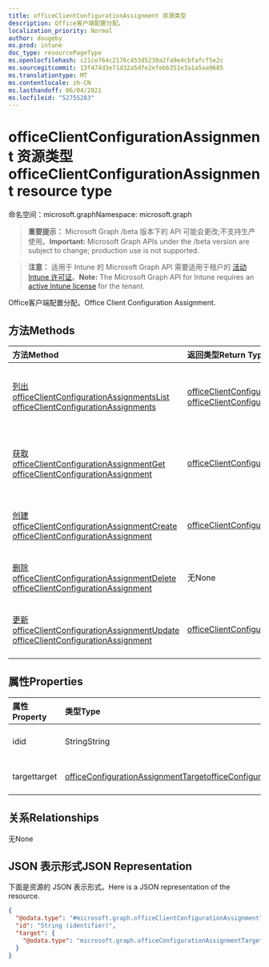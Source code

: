 ```yaml
---
title: officeClientConfigurationAssignment 资源类型
description: Office客户端配置分配。
localization_priority: Normal
author: dougeby
ms.prod: intune
doc_type: resourcePageType
ms.openlocfilehash: c21ce764c2176c453d5230a2fa9e4cbfafcf5e2c
ms.sourcegitcommit: 13f474d3e71d32a5dfe2efebb351e3a1a5aa9685
ms.translationtype: MT
ms.contentlocale: zh-CN
ms.lasthandoff: 06/04/2021
ms.locfileid: "52755283"
---
```

# <a name="officeclientconfigurationassignment-resource-type"></a><span data-ttu-id="d7a25-103">officeClientConfigurationAssignment 资源类型</span><span class="sxs-lookup"><span data-stu-id="d7a25-103">officeClientConfigurationAssignment resource type</span></span>

<span data-ttu-id="d7a25-104">命名空间：microsoft.graph</span><span class="sxs-lookup"><span data-stu-id="d7a25-104">Namespace: microsoft.graph</span></span>

> <span data-ttu-id="d7a25-105">**重要提示：** Microsoft Graph /beta 版本下的 API 可能会更改;不支持生产使用。</span><span class="sxs-lookup"><span data-stu-id="d7a25-105">**Important:** Microsoft Graph APIs under the /beta version are subject to change; production use is not supported.</span></span>

> <span data-ttu-id="d7a25-106">**注意：** 适用于 Intune 的 Microsoft Graph API 需要适用于租户的 [活动 Intune 许可证](https://go.microsoft.com/fwlink/?linkid=839381)。</span><span class="sxs-lookup"><span data-stu-id="d7a25-106">**Note:** The Microsoft Graph API for Intune requires an [active Intune license](https://go.microsoft.com/fwlink/?linkid=839381) for the tenant.</span></span>

<span data-ttu-id="d7a25-107">Office客户端配置分配。</span><span class="sxs-lookup"><span data-stu-id="d7a25-107">Office Client Configuration Assignment.</span></span>

## <a name="methods"></a><span data-ttu-id="d7a25-108">方法</span><span class="sxs-lookup"><span data-stu-id="d7a25-108">Methods</span></span>
|<span data-ttu-id="d7a25-109">方法</span><span class="sxs-lookup"><span data-stu-id="d7a25-109">Method</span></span>|<span data-ttu-id="d7a25-110">返回类型</span><span class="sxs-lookup"><span data-stu-id="d7a25-110">Return Type</span></span>|<span data-ttu-id="d7a25-111">说明</span><span class="sxs-lookup"><span data-stu-id="d7a25-111">Description</span></span>|
|:---|:---|:---|
|[<span data-ttu-id="d7a25-112">列出 officeClientConfigurationAssignments</span><span class="sxs-lookup"><span data-stu-id="d7a25-112">List officeClientConfigurationAssignments</span></span>](../api/intune-cirrus-officeclientconfigurationassignment-list.md)|<span data-ttu-id="d7a25-113">[officeClientConfigurationAssignment](../resources/intune-cirrus-officeclientconfigurationassignment.md) 集合</span><span class="sxs-lookup"><span data-stu-id="d7a25-113">[officeClientConfigurationAssignment](../resources/intune-cirrus-officeclientconfigurationassignment.md) collection</span></span>|<span data-ttu-id="d7a25-114">列出 [officeClientConfigurationAssignment](../resources/intune-cirrus-officeclientconfigurationassignment.md) 对象的属性和关系。</span><span class="sxs-lookup"><span data-stu-id="d7a25-114">List properties and relationships of the [officeClientConfigurationAssignment](../resources/intune-cirrus-officeclientconfigurationassignment.md) objects.</span></span>|
|[<span data-ttu-id="d7a25-115">获取 officeClientConfigurationAssignment</span><span class="sxs-lookup"><span data-stu-id="d7a25-115">Get officeClientConfigurationAssignment</span></span>](../api/intune-cirrus-officeclientconfigurationassignment-get.md)|[<span data-ttu-id="d7a25-116">officeClientConfigurationAssignment</span><span class="sxs-lookup"><span data-stu-id="d7a25-116">officeClientConfigurationAssignment</span></span>](../resources/intune-cirrus-officeclientconfigurationassignment.md)|<span data-ttu-id="d7a25-117">读取 [officeClientConfigurationAssignment](../resources/intune-cirrus-officeclientconfigurationassignment.md) 对象的属性和关系。</span><span class="sxs-lookup"><span data-stu-id="d7a25-117">Read properties and relationships of the [officeClientConfigurationAssignment](../resources/intune-cirrus-officeclientconfigurationassignment.md) object.</span></span>|
|[<span data-ttu-id="d7a25-118">创建 officeClientConfigurationAssignment</span><span class="sxs-lookup"><span data-stu-id="d7a25-118">Create officeClientConfigurationAssignment</span></span>](../api/intune-cirrus-officeclientconfigurationassignment-create.md)|[<span data-ttu-id="d7a25-119">officeClientConfigurationAssignment</span><span class="sxs-lookup"><span data-stu-id="d7a25-119">officeClientConfigurationAssignment</span></span>](../resources/intune-cirrus-officeclientconfigurationassignment.md)|<span data-ttu-id="d7a25-120">创建新的 [officeClientConfigurationAssignment](../resources/intune-cirrus-officeclientconfigurationassignment.md) 对象。</span><span class="sxs-lookup"><span data-stu-id="d7a25-120">Create a new [officeClientConfigurationAssignment](../resources/intune-cirrus-officeclientconfigurationassignment.md) object.</span></span>|
|[<span data-ttu-id="d7a25-121">删除 officeClientConfigurationAssignment</span><span class="sxs-lookup"><span data-stu-id="d7a25-121">Delete officeClientConfigurationAssignment</span></span>](../api/intune-cirrus-officeclientconfigurationassignment-delete.md)|<span data-ttu-id="d7a25-122">无</span><span class="sxs-lookup"><span data-stu-id="d7a25-122">None</span></span>|<span data-ttu-id="d7a25-123">删除 [officeClientConfigurationAssignment](../resources/intune-cirrus-officeclientconfigurationassignment.md)。</span><span class="sxs-lookup"><span data-stu-id="d7a25-123">Deletes a [officeClientConfigurationAssignment](../resources/intune-cirrus-officeclientconfigurationassignment.md).</span></span>|
|[<span data-ttu-id="d7a25-124">更新 officeClientConfigurationAssignment</span><span class="sxs-lookup"><span data-stu-id="d7a25-124">Update officeClientConfigurationAssignment</span></span>](../api/intune-cirrus-officeclientconfigurationassignment-update.md)|[<span data-ttu-id="d7a25-125">officeClientConfigurationAssignment</span><span class="sxs-lookup"><span data-stu-id="d7a25-125">officeClientConfigurationAssignment</span></span>](../resources/intune-cirrus-officeclientconfigurationassignment.md)|<span data-ttu-id="d7a25-126">更新 [officeClientConfigurationAssignment 对象](../resources/intune-cirrus-officeclientconfigurationassignment.md) 的属性。</span><span class="sxs-lookup"><span data-stu-id="d7a25-126">Update the properties of a [officeClientConfigurationAssignment](../resources/intune-cirrus-officeclientconfigurationassignment.md) object.</span></span>|

## <a name="properties"></a><span data-ttu-id="d7a25-127">属性</span><span class="sxs-lookup"><span data-stu-id="d7a25-127">Properties</span></span>
|<span data-ttu-id="d7a25-128">属性</span><span class="sxs-lookup"><span data-stu-id="d7a25-128">Property</span></span>|<span data-ttu-id="d7a25-129">类型</span><span class="sxs-lookup"><span data-stu-id="d7a25-129">Type</span></span>|<span data-ttu-id="d7a25-130">说明</span><span class="sxs-lookup"><span data-stu-id="d7a25-130">Description</span></span>|
|:---|:---|:---|
|<span data-ttu-id="d7a25-131">id</span><span class="sxs-lookup"><span data-stu-id="d7a25-131">id</span></span>|<span data-ttu-id="d7a25-132">String</span><span class="sxs-lookup"><span data-stu-id="d7a25-132">String</span></span>|<span data-ttu-id="d7a25-133">OfficeConfigurationAssignment 的 ID。</span><span class="sxs-lookup"><span data-stu-id="d7a25-133">Id of the OfficeConfigurationAssignment.</span></span>|
|<span data-ttu-id="d7a25-134">target</span><span class="sxs-lookup"><span data-stu-id="d7a25-134">target</span></span>|[<span data-ttu-id="d7a25-135">officeConfigurationAssignmentTarget</span><span class="sxs-lookup"><span data-stu-id="d7a25-135">officeConfigurationAssignmentTarget</span></span>](../resources/intune-cirrus-officeconfigurationassignmenttarget.md)|<span data-ttu-id="d7a25-136">由管理员定义的目标分配。</span><span class="sxs-lookup"><span data-stu-id="d7a25-136">The target assignment defined by the admin.</span></span>|

## <a name="relationships"></a><span data-ttu-id="d7a25-137">关系</span><span class="sxs-lookup"><span data-stu-id="d7a25-137">Relationships</span></span>
<span data-ttu-id="d7a25-138">无</span><span class="sxs-lookup"><span data-stu-id="d7a25-138">None</span></span>
## <a name="json-representation"></a><span data-ttu-id="d7a25-139">JSON 表示形式</span><span class="sxs-lookup"><span data-stu-id="d7a25-139">JSON Representation</span></span>
<span data-ttu-id="d7a25-140">下面是资源的 JSON 表示形式。</span><span class="sxs-lookup"><span data-stu-id="d7a25-140">Here is a JSON representation of the resource.</span></span>
<!-- {
  "blockType": "resource",
  "keyProperty": "id",
  "@odata.type": "microsoft.graph.officeClientConfigurationAssignment"
}
-->
``` json
{
  "@odata.type": "#microsoft.graph.officeClientConfigurationAssignment",
  "id": "String (identifier)",
  "target": {
    "@odata.type": "microsoft.graph.officeConfigurationAssignmentTarget"
  }
}
```




